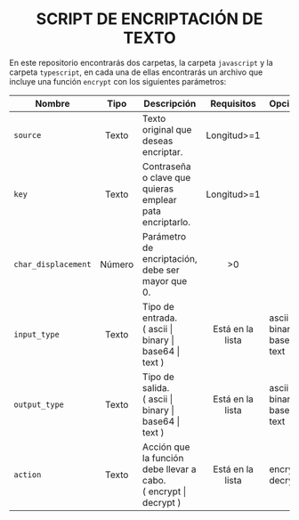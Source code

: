<h1 align="center">SCRIPT DE ENCRIPTACIÓN DE TEXTO</h1>

En este repositorio encontrarás dos carpetas, la carpeta `javascript` y la carpeta `typescript`, en cada una de ellas encontrarás un archivo que incluye una función `encrypt` con los siguientes parámetros:

| Nombre | Tipo | Descripción | Requisitos | Opciones |
| --- | :---: | --- | :---: | --- |
| `source` | Texto | Texto original que deseas encriptar. | Longitud>=1 |
| `key` | Texto | Contraseña o clave que quieras emplear pata encriptarlo. | Longitud>=1 |
| `char_displacement` | Número | Parámetro de encriptación, debe ser mayor que 0. | >0 |
| `input_type` | Texto  | Tipo de entrada.<br>( ascii \| binary \| base64 \| text ) | Está en la lista | ascii <br> binary <br> base64 <br> text |
| `output_type` | Texto | Tipo de salida.<br>( ascii \| binary \| base64 \| text ) | Está en la lista | ascii <br> binary <br> base64 <br> text |
| `action` | Texto  | Acción que la función debe llevar a cabo.<br>( encrypt \| decrypt ) | Está en la lista | encrypt <br>decrypt |